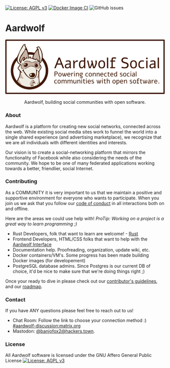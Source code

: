 [![License: AGPL v3](https://img.shields.io/badge/License-AGPL%20v3-blue.svg)](http://www.gnu.org/licenses/agpl-3.0)
[![Docker Image CI](https://github.com/Aardwolf-Social/aardwolf/actions/workflows/docker.yml/badge.svg)](https://github.com/Aardwolf-Social/aardwolf/actions/workflows/docker.yml)
![GitHub issues](https://img.shields.io/github/issues/Aardwolf-Social/aardwolf)

# Aardwolf

<p align="center">
  <img alt="banner" src="/doc/images/aardwolf_banner.png/">
</p>
<p align="center" href="">
  Aardwolf, building social communities with open software.
</p>


### About
Aardwolf is a platform for creating new social networks, connected across the web. While existing social media sites work to funnel the world into a single shared experience (and advertising marketplace), we recognize that we are all individuals with different identities and interests. 

Our vision is to create a social-networking platform that mirrors the functionality of Facebook while also considering the needs of the community.  We hope to be one of many federated applications working towards a better, friendlier, social Internet.

###  Contributing
As a COMMUNITY it is very important to us that we maintain a positive and supportive environment for everyone who wants to participate. When you join us we ask that you follow our [code of conduct](/CODE_OF_CONDUCT.md) in all interactions both on and offline.

Here are the areas we could use help with!
_ProTip: Working on a project is a great way to learn programming ;)_

* Rust Developers, folk that want to learn are welcome! - [Rust](https://www.rust-lang.org) 
* Frontend Developers, HTML/CSS folks that want to help with the [Aardwolf Interface](https://github.com/Aardwolf-Social/aardwolf-interface)
* Documentation help.  Proofreading, organization, update wiki, etc.
* Docker containers/VM's.  Some progress has been made building Docker images (for developement)
* PostgreSQL database admins.  Since Postgres is our current DB of choice, it'd be nice to make sure that we're doing things right ;)

Once your ready to dive in please check out our [contributor's guidelines](/CONTRIBUTING.md), and our [roadmap](ROADMAP.md).  

### Contact
If you have ANY questions please feel free to reach out to us!
* Chat Room: Follow the link to choose your connection method :) [#aardwolf-discussion:matrix.org](https://matrix.to/#/#aardwolf-discussion:matrix.org)
* Mastodon: [@banjofox2@hackers.town](https://hackers.town/@banjofox2).

### License
All Aardwolf software is licensed under the GNU Affero General Public License 
[![License: AGPL v3](https://img.shields.io/badge/License-AGPL%20v3-blue.svg)](http://www.gnu.org/licenses/agpl-3.0)
